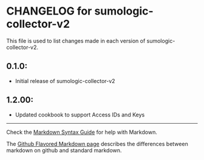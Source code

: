 # CHANGELOG for sumologic-collector-v2

This file is used to list changes made in each version of sumologic-collector-v2.

## 0.1.0:

* Initial release of sumologic-collector-v2

## 1.2.00:

* Updated cookbook to support Access IDs and Keys

- - -
Check the [Markdown Syntax Guide](http://daringfireball.net/projects/markdown/syntax) for help with Markdown.

The [Github Flavored Markdown page](http://github.github.com/github-flavored-markdown/) describes the differences between markdown on github and standard markdown.
